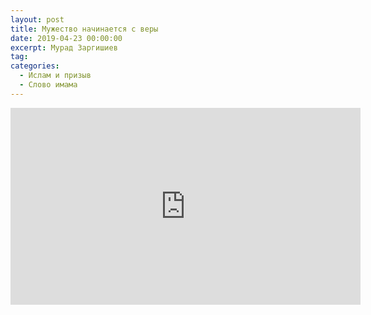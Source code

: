 ```yaml
---
layout: post
title: Мужество начинается с веры
date: 2019-04-23 00:00:00
excerpt: Мурад Заргишиев
tag:
categories:
  - Ислам и призыв
  - Слово имама
---
```


<iframe width="560" height="315" src="https://www.youtube.com/embed/Hp43NewdEpk" frameborder="0" allow="accelerometer; autoplay; encrypted-media; gyroscope; picture-in-picture" allowfullscreen> </iframe>